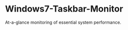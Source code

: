 Windows7-Taskbar-Monitor
========================

At-a-glance monitoring of essential system performance.